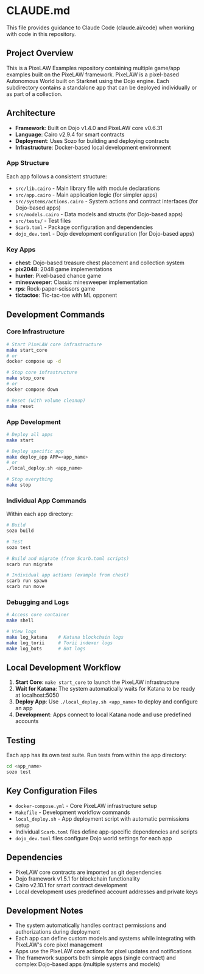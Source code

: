 # CLAUDE.md

This file provides guidance to Claude Code (claude.ai/code) when working with code in this repository.

## Project Overview

This is a PixeLAW Examples repository containing multiple game/app examples built on the PixeLAW framework. PixeLAW is a pixel-based Autonomous World built on Starknet using the Dojo engine. Each subdirectory contains a standalone app that can be deployed individually or as part of a collection.

## Architecture

- **Framework**: Built on Dojo v1.4.0 and PixeLAW core v0.6.31
- **Language**: Cairo v2.9.4 for smart contracts
- **Deployment**: Uses Sozo for building and deploying contracts
- **Infrastructure**: Docker-based local development environment

### App Structure
Each app follows a consistent structure:
- `src/lib.cairo` - Main library file with module declarations
- `src/app.cairo` - Main application logic (for simpler apps)
- `src/systems/actions.cairo` - System actions and contract interfaces (for Dojo-based apps)
- `src/models.cairo` - Data models and structs (for Dojo-based apps)
- `src/tests/` - Test files
- `Scarb.toml` - Package configuration and dependencies
- `dojo_dev.toml` - Dojo development configuration (for Dojo-based apps)

### Key Apps
- **chest**: Dojo-based treasure chest placement and collection system
- **pix2048**: 2048 game implementations
- **hunter**: Pixel-based chance game
- **minesweeper**: Classic minesweeper implementation
- **rps**: Rock-paper-scissors game
- **tictactoe**: Tic-tac-toe with ML opponent

## Development Commands

### Core Infrastructure
```bash
# Start PixeLAW core infrastructure
make start_core
# or
docker compose up -d

# Stop core infrastructure
make stop_core
# or
docker compose down

# Reset (with volume cleanup)
make reset
```

### App Development
```bash
# Deploy all apps
make start

# Deploy specific app
make deploy_app APP=<app_name>
# or
./local_deploy.sh <app_name>

# Stop everything
make stop
```

### Individual App Commands
Within each app directory:
```bash
# Build
sozo build

# Test
sozo test

# Build and migrate (from Scarb.toml scripts)
scarb run migrate

# Individual app actions (example from chest)
scarb run spawn
scarb run move
```

### Debugging and Logs
```bash
# Access core container
make shell

# View logs
make log_katana    # Katana blockchain logs
make log_torii     # Torii indexer logs
make log_bots      # Bot logs
```

## Local Development Workflow

1. **Start Core**: `make start_core` to launch the PixeLAW infrastructure
2. **Wait for Katana**: The system automatically waits for Katana to be ready at localhost:5050
3. **Deploy App**: Use `./local_deploy.sh <app_name>` to deploy and configure an app
4. **Development**: Apps connect to local Katana node and use predefined accounts

## Testing

Each app has its own test suite. Run tests from within the app directory:
```bash
cd <app_name>
sozo test
```

## Key Configuration Files

- `docker-compose.yml` - Core PixeLAW infrastructure setup
- `Makefile` - Development workflow commands
- `local_deploy.sh` - App deployment script with automatic permissions setup
- Individual `Scarb.toml` files define app-specific dependencies and scripts
- `dojo_dev.toml` files configure Dojo world settings for each app

## Dependencies

- PixeLAW core contracts are imported as git dependencies
- Dojo framework v1.5.1 for blockchain functionality
- Cairo v2.10.1 for smart contract development
- Local development uses predefined account addresses and private keys

## Development Notes

- The system automatically handles contract permissions and authorizations during deployment
- Each app can define custom models and systems while integrating with PixeLAW's core pixel management
- Apps use the PixeLAW core actions for pixel updates and notifications
- The framework supports both simple apps (single contract) and complex Dojo-based apps (multiple systems and models)